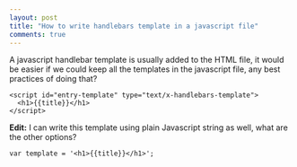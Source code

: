 ```yaml
---
layout: post
title: "How to write handlebars template in a javascript file"
comments: true
---
```


A javascript handlebar template is usually added to the HTML file, it would be easier if we could keep all the templates in the javascript file, any best practices of doing that?

```
<script id="entry-template" type="text/x-handlebars-template">
  <h1>{{title}}</h1>
</script>

```

**Edit:** I can write this template using plain Javascript string as well, what are the other options?

```
var template = '<h1>{{title}}</h1>';

```